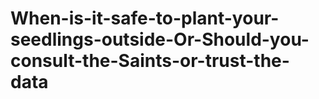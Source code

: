 # When-is-it-safe-to-plant-your-seedlings-outside-Or-Should-you-consult-the-Saints-or-trust-the-data